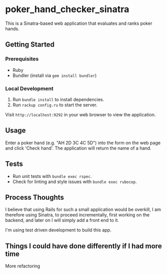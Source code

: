 # poker_hand_checker_sinatra

This is a Sinatra-based web application that evaluates and ranks poker hands.

## Getting Started

### Prerequisites

- Ruby
- Bundler (install via `gem install bundler`)

### Local Development

1. Run `bundle install` to install dependencies.
2. Run `rackup config.ru` to start the server.

Visit `http://localhost:9292` in your web browser to view the application.

## Usage

Enter a poker hand (e.g. "AH 2D 3C 4C 5D") into the form on the web page and click 'Check hand'. The application will return the name of a hand.

## Tests

- Run unit tests with `bundle exec rspec`.
- Check for linting and style issues with `bundle exec rubocop`.

## Process Thoughts

I believe that using Rails for such a small application would be overkill, I am therefore using Sinatra, to proceed incrementally, first working on the backend, and later on I will simply add a front end to it.

I'm using test driven development to build this app.

## Things I could have done differently if I had more time

More refactoring

